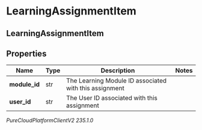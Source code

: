 # LearningAssignmentItem

## LearningAssignmentItem

## Properties

|Name | Type | Description | Notes|
|------------ | ------------- | ------------- | -------------|
| **module_id** | str | The Learning Module ID associated with this assignment | |
| **user_id** | str | The User ID associated with this assignment | |



_PureCloudPlatformClientV2 235.1.0_
